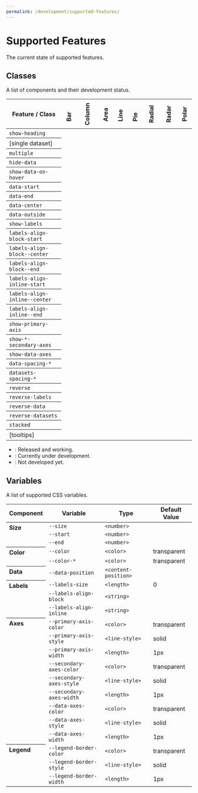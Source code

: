```yaml
---
permalink: /development/supported-features/
---
```


# Supported Features

The current state of supported features.

## Classes

A list of components and their development status.

<style>
#features {
  width: 100%;
  max-width: 100%;
}
#features thead tr th:not(:first-of-type) {
  transform: rotate(-90deg);
  width: 40px;
  height: 80px;
  padding: 0;
  text-align: start;
}
#features tbody tr th {
  text-align: left;
  font-weight: normal;
}
</style>
<table id="features">

  <thead>
    <tr>
      <th scope="col"> Feature / Class </th>
      <th scope="col"> Bar </th>
      <th scope="col"> Column </th>
      <th scope="col"> Area </th>
      <th scope="col"> Line </th>
      <th scope="col"> Pie </th>
      <th scope="col"> Radial </th>
      <th scope="col"> Radar </th>
      <th scope="col"> Polar </th>
    </tr>
  </thead>

  <tbody>
    <tr>
      <th scope="row"> <code>show-heading</code> </th>
      <td> <status-v /> </td>
      <td> <status-v /> </td>
      <td> <status-v /> </td>
      <td> <status-v /> </td>
      <td> <status-v /> </td>
      <td> <status-d /> </td>
      <td> <status-d /> </td>
      <td> <status-d /> </td>
    </tr>
    <tr>
      <th scope="row"> [single dataset] </th>
      <td> <status-v /> </td>
      <td> <status-v /> </td>
      <td> <status-v /> </td>
      <td> <status-v /> </td>
      <td> <status-v /> </td>
      <td> <status-x /> </td>
      <td> <status-x /> </td>
      <td> <status-x /> </td>
    </tr>
    <tr>
      <th scope="row"> <code>multiple</code> </th>
      <td> <status-v /> </td>
      <td> <status-v /> </td>
      <td> <status-v /> </td>
      <td> <status-v /> </td>
      <td> <status-x /> </td>
      <td> <status-x /> </td>
      <td> <status-x /> </td>
      <td> <status-x /> </td>
    </tr>
    <tr>
      <th scope="row"> <code>hide-data</code> </th>
      <td> <status-v /> </td>
      <td> <status-v /> </td>
      <td> <status-v /> </td>
      <td> <status-v /> </td>
      <td> <status-v /> </td>
      <td> <status-d /> </td>
      <td> <status-d /> </td>
      <td> <status-d /> </td>
    </tr>
    <tr>
      <th scope="row"> <code>show-data-on-hover</code> </th>
      <td> <status-v /> </td>
      <td> <status-v /> </td>
      <td> <status-v /> </td>
      <td> <status-v /> </td>
      <td> <status-v /> </td>
      <td> <status-d /> </td>
      <td> <status-d /> </td>
      <td> <status-d /> </td>
    </tr>
    <tr>
      <th scope="row"> <code>data-start</code> </th>
      <td> <status-v /> </td>
      <td> <status-v /> </td>
      <td> <status-x /> </td>
      <td> <status-x /> </td>
      <td> <status-x /> </td>
      <td> <status-x /> </td>
      <td> <status-x /> </td>
      <td> <status-x /> </td>
    </tr>
    <tr>
      <th scope="row"> <code>data-end</code> </th>
      <td> <status-v /> </td>
      <td> <status-v /> </td>
      <td> <status-x /> </td>
      <td> <status-x /> </td>
      <td> <status-x /> </td>
      <td> <status-x /> </td>
      <td> <status-x /> </td>
      <td> <status-x /> </td>
    </tr>
    <tr>
      <th scope="row"> <code>data-center</code> </th>
      <td> <status-v /> </td>
      <td> <status-v /> </td>
      <td> <status-x /> </td>
      <td> <status-x /> </td>
      <td> <status-x /> </td>
      <td> <status-x /> </td>
      <td> <status-x /> </td>
      <td> <status-x /> </td>
    </tr>
    <tr>
      <th scope="row"> <code>data-outside</code> </th>
      <td> <status-v /> </td>
      <td> <status-v /> </td>
      <td> <status-x /> </td>
      <td> <status-x /> </td>
      <td> <status-x /> </td>
      <td> <status-x /> </td>
      <td> <status-x /> </td>
      <td> <status-x /> </td>
    </tr>
    <tr>
      <th scope="row"> <code>show-labels</code> </th>
      <td> <status-v /> </td>
      <td> <status-v /> </td>
      <td> <status-v /> </td>
      <td> <status-v /> </td>
      <td> <status-d /> </td>
      <td> <status-d /> </td>
      <td> <status-d /> </td>
      <td> <status-d /> </td>
    </tr>
    <tr>
      <th scope="row"> <code>labels-align-block-start</code> </th>
      <td> <status-v /> </td>
      <td> <status-v /> </td>
      <td> <status-v /> </td>
      <td> <status-v /> </td>
      <td> <status-x /> </td>
      <td> <status-x /> </td>
      <td> <status-x /> </td>
      <td> <status-x /> </td>
    </tr>
    <tr>
      <th scope="row"> <code>labels-align-block--center</code> </th>
      <td> <status-v /> </td>
      <td> <status-v /> </td>
      <td> <status-v /> </td>
      <td> <status-v /> </td>
      <td> <status-x /> </td>
      <td> <status-x /> </td>
      <td> <status-x /> </td>
      <td> <status-x /> </td>
    </tr>
    <tr>
      <th scope="row"> <code>labels-align-block--end</code> </th>
      <td> <status-v /> </td>
      <td> <status-v /> </td>
      <td> <status-v /> </td>
      <td> <status-v /> </td>
      <td> <status-x /> </td>
      <td> <status-x /> </td>
      <td> <status-x /> </td>
      <td> <status-x /> </td>
    </tr>
    <tr>
      <th scope="row"> <code>labels-align-inline-start</code> </th>
      <td> <status-v /> </td>
      <td> <status-v /> </td>
      <td> <status-v /> </td>
      <td> <status-v /> </td>
      <td> <status-x /> </td>
      <td> <status-x /> </td>
      <td> <status-x /> </td>
      <td> <status-x /> </td>
    </tr>
    <tr>
      <th scope="row"> <code>labels-align-inline--center</code> </th>
      <td> <status-v /> </td>
      <td> <status-v /> </td>
      <td> <status-v /> </td>
      <td> <status-v /> </td>
      <td> <status-x /> </td>
      <td> <status-x /> </td>
      <td> <status-x /> </td>
      <td> <status-x /> </td>
    </tr>
    <tr>
      <th scope="row"> <code>labels-align-inline--end</code> </th>
      <td> <status-v /> </td>
      <td> <status-v /> </td>
      <td> <status-v /> </td>
      <td> <status-v /> </td>
      <td> <status-x /> </td>
      <td> <status-x /> </td>
      <td> <status-x /> </td>
      <td> <status-x /> </td>
    </tr>
    <tr>
      <th scope="row"> <code>show-primary-axis</code> </th>
      <td> <status-v /> </td>
      <td> <status-v /> </td>
      <td> <status-v /> </td>
      <td> <status-v /> </td>
      <td> <status-v /> </td>
      <td> <status-d /> </td>
      <td> <status-d /> </td>
      <td> <status-d /> </td>
    </tr>
    <tr>
      <th scope="row"> <code>show-*-secondary-axes</code> </th>
      <td> <status-v /> </td>
      <td> <status-v /> </td>
      <td> <status-v /> </td>
      <td> <status-v /> </td>
      <td> <status-v /> </td>
      <td> <status-d /> </td>
      <td> <status-d /> </td>
      <td> <status-d /> </td>
    </tr>
    <tr>
      <th scope="row"> <code>show-data-axes</code> </th>
      <td> <status-v /> </td>
      <td> <status-v /> </td>
      <td> <status-v /> </td>
      <td> <status-v /> </td>
      <td> <status-x /> </td>
      <td> <status-x /> </td>
      <td> <status-x /> </td>
      <td> <status-x /> </td>
    </tr>
    <tr>
      <th scope="row"> <code>data-spacing-*</code> </th>
      <td> <status-v /> </td>
      <td> <status-v /> </td>
      <td> <status-v /> </td>
      <td> <status-v /> </td>
      <td> <status-x /> </td>
      <td> <status-x /> </td>
      <td> <status-x /> </td>
      <td> <status-x /> </td>
    </tr>
    <tr>
      <th scope="row"> <code>datasets-spacing-*</code> </th>
      <td> <status-v /> </td>
      <td> <status-v /> </td>
      <td> <status-x /> </td>
      <td> <status-x /> </td>
      <td> <status-x /> </td>
      <td> <status-x /> </td>
      <td> <status-x /> </td>
      <td> <status-x /> </td>
    </tr>
    <tr>
      <th scope="row"> <code>reverse</code> </th>
      <td> <status-v /> </td>
      <td> <status-v /> </td>
      <td> <status-v /> </td>
      <td> <status-v /> </td>
      <td> <status-x /> </td>
      <td> <status-x /> </td>
      <td> <status-x /> </td>
      <td> <status-x /> </td>
    </tr>
    <tr>
      <th scope="row"> <code>reverse-labels</code> </th>
      <td> <status-v /> </td>
      <td> <status-v /> </td>
      <td> <status-v /> </td>
      <td> <status-v /> </td>
      <td> <status-x /> </td>
      <td> <status-x /> </td>
      <td> <status-x /> </td>
      <td> <status-x /> </td>
    </tr>
    <tr>
      <th scope="row"> <code>reverse-data</code> </th>
      <td> <status-v /> </td>
      <td> <status-v /> </td>
      <td> <status-v /> </td>
      <td> <status-v /> </td>
      <td> <status-d /> </td>
      <td> <status-x /> </td>
      <td> <status-x /> </td>
      <td> <status-x /> </td>
    </tr>
    <tr>
      <th scope="row"> <code>reverse-datasets</code> </th>
      <td> <status-v /> </td>
      <td> <status-v /> </td>
      <td> <status-x /> </td>
      <td> <status-x /> </td>
      <td> <status-x /> </td>
      <td> <status-x /> </td>
      <td> <status-x /> </td>
      <td> <status-x /> </td>
    </tr>
    <tr>
      <th scope="row"> <code>stacked</code> </th>
      <td> <status-v /> </td>
      <td> <status-v /> </td>
      <td> <status-x /> </td>
      <td> <status-x /> </td>
      <td> <status-x /> </td>
      <td> <status-x /> </td>
      <td> <status-x /> </td>
      <td> <status-x /> </td>
    </tr>
    <tr>
      <th scope="row"> [tooltips] </th>
      <td> <status-v /> </td>
      <td> <status-v /> </td>
      <td> <status-x /> </td>
      <td> <status-x /> </td>
      <td> <status-x /> </td>
      <td> <status-x /> </td>
      <td> <status-x /> </td>
      <td> <status-x /> </td>
    </tr>
  </tbody>

</table>

* <status-v /> : Released and working.
* <status-d /> : Currently under development.
* <status-x /> : Not developed yet.

## Variables

A list of supported CSS variables.

<style>
#variable {
  width: 100%;
  max-width: 100%;
}
#variable tbody tr th {
  text-align: left;
  vertical-align: top;
}
</style>
<table id="variable">

  <thead>
    <tr>
      <th scope="col"> Component </th>
      <th scope="col"> Variable </th>
      <th scope="col"> Type </th>
      <th scope="col"> Default Value </th>
    </tr>
  </thead>

  <tbody>
    <tr>
      <th rowspan="3"> Size </th>
      <td> <code>--size</code> </td>
      <td> <code>&lt;number&gt;</code> </td>
      <td> </td>
    </tr>
    <tr>
      <td> <code>--start</code> </td>
      <td> <code>&lt;number&gt;</code> </td>
      <td> </td>
    </tr>
    <tr>
      <td> <code>--end</code> </td>
      <td> <code>&lt;number&gt;</code> </td>
      <td> </td>
    </tr>
    <tr>
      <th rowspan="2"> Color </th>
      <td> <code>--color</code> </td>
      <td> <code>&lt;color&gt;</code> </td>
      <td> transparent </td>
    </tr>
    <tr>
      <td> <code>--color-*</code> </td>
      <td> <code>&lt;color&gt;</code> </td>
      <td> transparent </td>
    </tr>
    <tr>
      <th> Data </th>
      <td> <code>--data-position</code> </td>
      <td> <code>&lt;content-position&gt;</code> </td>
      <td>  </td>
    </tr>
    <tr>
      <th rowspan="3"> Labels </th>
      <td> <code>--labels-size</code> </td>
      <td> <code>&lt;length&gt;</code> </td>
      <td> 0 </td>
    </tr>
    <tr>
      <td> <code>--labels-align-block</code> </td>
      <td> <code>&lt;string&gt;</code> </td>
      <td> </td>
    </tr>
    <tr>
      <td> <code>--labels-align-inline</code> </td>
      <td> <code>&lt;string&gt;</code> </td>
      <td>  </td>
    </tr>
    <tr>
      <th rowspan="9"> Axes </th>
      <td> <code>--primary-axis-color</code> </td>
      <td> <code>&lt;color&gt;</code> </td>
      <td> transparent </td>
    </tr>
    <tr>
      <td> <code>--primary-axis-style</code> </td>
      <td> <code>&lt;line-style&gt;</code> </td>
      <td> solid </td>
    </tr>
    <tr>
      <td> <code>--primary-axis-width</code> </td>
      <td> <code>&lt;length&gt;</code> </td>
      <td> 1px </td>
    </tr>
    <tr>
      <td> <code>--secondary-axes-color</code> </td>
      <td> <code>&lt;color&gt;</code> </td>
      <td> transparent </td>
    </tr>
    <tr>
      <td> <code>--secondary-axes-style</code> </td>
      <td> <code>&lt;line-style&gt;</code> </td>
      <td> solid </td>
    </tr>
    <tr>
      <td> <code>--secondary-axes-width</code> </td>
      <td> <code>&lt;length&gt;</code> </td>
      <td> 1px </td>
    </tr>
    <tr>
      <td> <code>--data-axes-color</code> </td>
      <td> <code>&lt;color&gt;</code> </td>
      <td> transparent </td>
    </tr>
    <tr>
      <td> <code>--data-axes-style</code> </td>
      <td> <code>&lt;line-style&gt;</code> </td>
      <td> solid </td>
    </tr>
    <tr>
      <td> <code>--data-axes-width</code> </td>
      <td> <code>&lt;length&gt;</code> </td>
      <td> 1px </td>
    </tr>
    <tr>
      <th rowspan="3"> Legend </th>
      <td> <code>--legend-border-color</code> </td>
      <td> <code>&lt;color&gt;</code> </td>
      <td> transparent </td>
    </tr>
    <tr>
      <td> <code>--legend-border-style</code> </td>
      <td> <code>&lt;line-style&gt;</code> </td>
      <td> solid </td>
    </tr>
    <tr>
      <td> <code>--legend-border-width</code> </td>
      <td> <code>&lt;length&gt;</code> </td>
      <td> 1px </td>
    </tr>
  </tbody>

</table>
